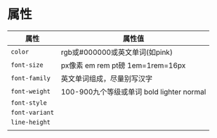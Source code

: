 # 属性
| 属性           | 属性值                                    |
| -------------- | ----------------------------------------- |
| `color`        | rgb或#000000或英文单词(如pink)                    |
| `font-size`    | px像素 em rem pt磅 1em=1rem=16px                       |
| `font-family`  | 英文单词组成，尽量别写汉字                |
| `font-weight`  | 100-900九个等级或单词 bold lighter normal | 
| `font-style`   |                                           |
| `font-variant` |                                           |
| `line-height`  |                                           |
|                |                                           |
